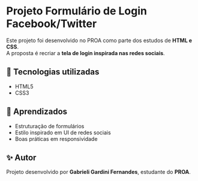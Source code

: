 # Projeto Formulário de Login Facebook/Twitter
Este projeto foi desenvolvido no PROA como parte dos estudos de **HTML e CSS**.  
A proposta é recriar a **tela de login inspirada nas redes sociais**.

## 🚀 Tecnologias utilizadas
- HTML5
- CSS3

## 📌 Aprendizados
- Estruturação de formulários
- Estilo inspirado em UI de redes sociais
- Boas práticas em responsividade

## ✨ Autor
Projeto desenvolvido por **Gabrieli Gardini Fernandes**, estudante do **PROA**.
